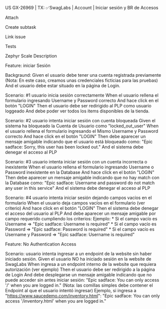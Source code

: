 US GX-26969 | TX: ✅SwagLabs | Account | Iniciar sesión y BR de Accesos

Attach

Create subtask

Link issue


Tests

Zephyr Scale
Description

Feature: iniciar Sesión

  Backgraund: 
    Given el usuario debe tener una cuenta registrada previamente 
      (Nota: En este caso, creamos unas credenciales ficticias para las pruebas)
    And el usuario debe estar situado en la página de Login.

  Scenario: #1 usuario inicia sesión correctamente
    When el usuario rellena el formulario ingresando Username y Password correcto
    And hace click en el botón "LOGIN"
    Then el usuario debe ser redirigido al PLP como usuario loggeado
    And debe poder ver todos los items disponibles de la tienda.
  
  Scenario: #2 usuario intenta iniciar sesión con cuenta bloqueada
    Given el sistema ha bloqueado la Cuenta de Usuario como "locked_out_user"
    When el usuario rellena el formulario ingresando el Mismo Username y Password correcto
    And hace click en el botón "LOGIN"
    Then debe aparecer un mensaje amigable indicando que el usuario está bloqueado como:
      "Epic sadface: Sorry, this user has been locked out." 
    And el sistema debe denegar el acceso al PLP
  
  Scenario: #3 usuario intenta iniciar sesión con un cuenta incorrecta o inexistente
    When el usuario rellena el formulario ingresando Username o Password inexistente en la Database
    And hace click en el botón "LOGIN"
    Then debe aparecer un mensaje amigable indicando que no hay match con la Database como:
      "Epic sadface: Username and password do not match any user in this service"
    And el sistema debe denegar el acceso al PLP
  
  Scenario: #4 usuario intenta iniciar sesión dejando campos vacíos en el formulario
    When el usuario deja campos vacíos en el formulario (ver criterio)
    And hace click en el botón "LOGIN"
    Then el sistema debe denegar el acceso del usuario al PLP
    And debe aparecer un mensaje amigable por campo requerido cumpliendo los criterios:
      Ejemplo:
        * Si el campo vacío es Username => "Epic sadface: Username is required"
        * Si el campo vacío es Password => "Epic sadface: Password is required"
        * Si el campo vacío es Username y Password => "Epic sadface: Username is required"
        
Feature: No Authentication Access

  Scenario: usuario intenta ingresar a un endpoint de la website sin haber iniciado sesión.
    Given el usuario NO ha iniciado sesión en la website de SwagLabs
    When ingresa a un endpoint interno de la website que requiera autorización (ver ejemplo)
    Then el usuario debe ser redirigido a la página de Login
    And debe desplegarse un mensaje amigable indicando que no puede acceder sin antes iniciar sesión:
      "Epic sadface: You can only access '/' when you are logged in."
      (Nota: las comillas simples debe contener el Endpoint al que el usuario intentó ingresar)
      Ejemplo, si ingresa a "https://www.saucedemo.com/inventory.html":
        "Epic sadface: You can only access '/inventory.html' when you are logged in."